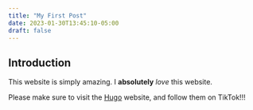 ```yaml
---
title: "My First Post"
date: 2023-01-30T13:45:10-05:00
draft: false
---
```


## Introduction

This website is simply amazing. I **absolutely** *love* this website.

Please make sure to visit the [Hugo](https://gohugo.io) website, and follow them on TikTok!!!


